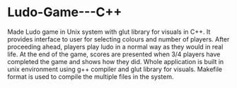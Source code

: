 # Ludo-Game---C++
Made Ludo game in Unix system with glut library for visuals in C++.
It provides interface to user for selecting colours and number of players. After proceeding ahead, players play ludo in a normal way as they would in real life.
At the end of the game, scores are presented when 3/4 players have completed the game and shows how they did.
Whole application is built in unix environment using g++ compiler and glut library for visuals.
Makefile format is used to compile the multiple files in the system.
